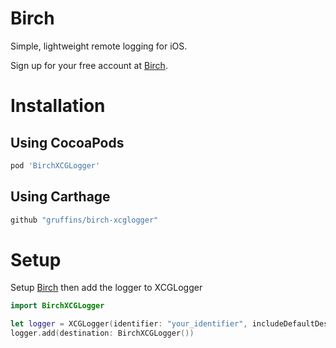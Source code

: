 # Birch

Simple, lightweight remote logging for iOS.

Sign up for your free account at [Birch](https://birch.ryanfung.com).

# Installation

## Using CocoaPods
```ruby
pod 'BirchXCGLogger'
```

## Using Carthage
```ruby
github "gruffins/birch-xcglogger"
```

# Setup

Setup [Birch](https://github.com/gruffins/birch-ios) then add the logger to XCGLogger
```swift
import BirchXCGLogger

let logger = XCGLogger(identifier: "your_identifier", includeDefaultDestinations: false)
logger.add(destination: BirchXCGLogger())
```

